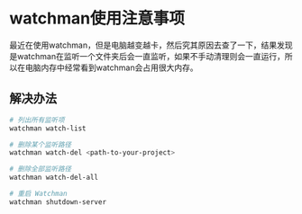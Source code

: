 # watchman使用注意事项

最近在使用watchman，但是电脑越变越卡，然后究其原因去查了一下，结果发现是watchman在监听一个文件夹后会一直监听，如果不手动清理则会一直运行，所以在电脑内存中经常看到watchman会占用很大内存。

## 解决办法

```bash
# 列出所有监听项
watchman watch-list

# 删除某个监听路径
watchman watch-del <path-to-your-project>

# 删除全部监听路径
watchman watch-del-all

# 重启 Watchman
watchman shutdown-server
```